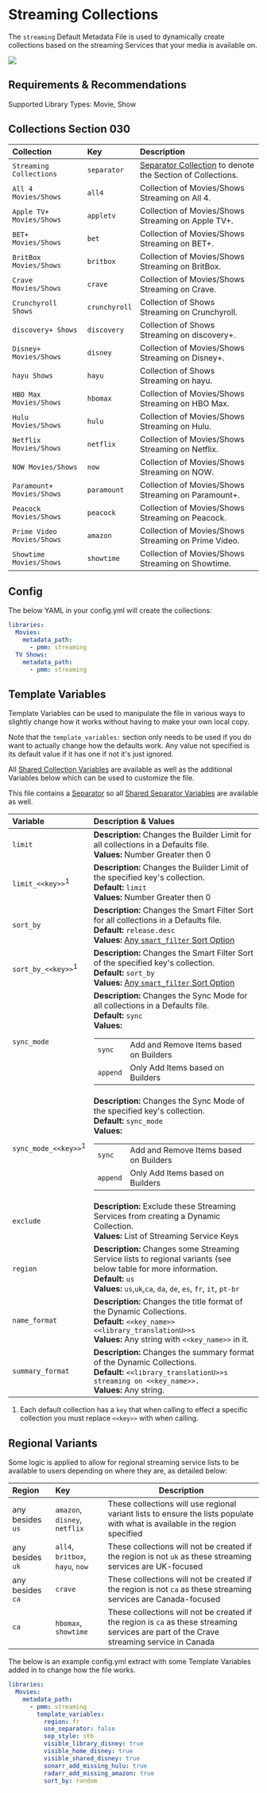 # Streaming Collections

The `streaming` Default Metadata File is used to dynamically create collections based on the streaming Services that your media is available on.

![](../images/streaming.png)

## Requirements & Recommendations

Supported Library Types: Movie, Show

## Collections Section 030

| Collection                 | Key           | Description                                                                 |
|:---------------------------|:--------------|:----------------------------------------------------------------------------|
| `Streaming Collections`    | `separator`   | [Separator Collection](../separators) to denote the Section of Collections. |
| `All 4 Movies/Shows`       | `all4`        | Collection of Movies/Shows Streaming on All 4.                              |
| `Apple TV+ Movies/Shows`   | `appletv`     | Collection of Movies/Shows Streaming on Apple TV+.                          |
| `BET+ Movies/Shows`        | `bet`         | Collection of Movies/Shows Streaming on BET+.                               |
| `BritBox Movies/Shows`     | `britbox`     | Collection of Movies/Shows Streaming on BritBox.                            |
| `Crave Movies/Shows`       | `crave`       | Collection of Movies/Shows Streaming on Crave.                              |
| `Crunchyroll Shows`        | `crunchyroll` | Collection of Shows Streaming on Crunchyroll.                               |
| `discovery+ Shows`         | `discovery`   | Collection of Shows Streaming on discovery+.                                |
| `Disney+ Movies/Shows`     | `disney`      | Collection of Movies/Shows Streaming on Disney+.                            |
| `hayu Shows`               | `hayu`        | Collection of Shows Streaming on hayu.                                      |
| `HBO Max Movies/Shows`     | `hbomax`      | Collection of Movies/Shows Streaming on HBO Max.                            |
| `Hulu Movies/Shows`        | `hulu`        | Collection of Movies/Shows Streaming on Hulu.                               |
| `Netflix Movies/Shows`     | `netflix`     | Collection of Movies/Shows Streaming on Netflix.                            |
| `NOW Movies/Shows`         | `now`         | Collection of Movies/Shows Streaming on NOW.                                |
| `Paramount+ Movies/Shows`  | `paramount`   | Collection of Movies/Shows Streaming on Paramount+.                         |
| `Peacock Movies/Shows`     | `peacock`     | Collection of Movies/Shows Streaming on Peacock.                            |
| `Prime Video Movies/Shows` | `amazon`      | Collection of Movies/Shows Streaming on Prime Video.                        |
| `Showtime Movies/Shows`    | `showtime`    | Collection of Movies/Shows Streaming on Showtime.                           |

## Config

The below YAML in your config.yml will create the collections:

```yaml
libraries:
  Movies:
    metadata_path:
      - pmm: streaming
  TV Shows:
    metadata_path:
      - pmm: streaming
```

## Template Variables

Template Variables can be used to manipulate the file in various ways to slightly change how it works without having to make your own local copy.

Note that the `template_variables:` section only needs to be used if you do want to actually change how the defaults work. Any value not specified is its default value if it has one if not it's just ignored.

All [Shared Collection Variables](../collection_variables) are available as well as the additional Variables below which can be used to customize the file.

This file contains a [Separator](../separators) so all [Shared Separator Variables](../separators.md#shared-separator-variables) are available as well.

| Variable                        | Description & Values                                                                                                                                                                                                                                                                             |
|:--------------------------------|:-------------------------------------------------------------------------------------------------------------------------------------------------------------------------------------------------------------------------------------------------------------------------------------------------|
| `limit`                         | **Description:** Changes the Builder Limit for all collections in a Defaults file.<br>**Values:** Number Greater then 0                                                                                                                                                                          |
| `limit_<<key>>`<sup>1</sup>     | **Description:** Changes the Builder Limit of the specified key's collection.<br>**Default:** `limit`<br>**Values:** Number Greater then 0                                                                                                                                                       |
| `sort_by`                       | **Description:** Changes the Smart Filter Sort for all collections in a Defaults file.<br>**Default:** `release.desc`<br>**Values:** [Any `smart_filter` Sort Option](../../metadata/builders/smart.md#sort-options)                                                                             |
| `sort_by_<<key>>`<sup>1</sup>   | **Description:** Changes the Smart Filter Sort of the specified key's collection.<br>**Default:** `sort_by`<br>**Values:** [Any `smart_filter` Sort Option](../../metadata/builders/smart.md#sort-options)                                                                                       |
| `sync_mode`                     | **Description:** Changes the Sync Mode for all collections in a Defaults file.<br>**Default:** `sync`<br>**Values:**<table class="clearTable"><tr><td>`sync`</td><td>Add and Remove Items based on Builders</td></tr><tr><td>`append`</td><td>Only Add Items based on Builders</td></tr></table> |
| `sync_mode_<<key>>`<sup>1</sup> | **Description:** Changes the Sync Mode of the specified key's collection.<br>**Default:** `sync_mode`<br>**Values:**<table class="clearTable"><tr><td>`sync`</td><td>Add and Remove Items based on Builders</td></tr><tr><td>`append`</td><td>Only Add Items based on Builders</td></tr></table> |
| `exclude`                       | **Description:** Exclude these Streaming Services from creating a Dynamic Collection.<br>**Values:** List of Streaming Service Keys                                                                                                                                                              |
| `region`                        | **Description:** Changes some Streaming Service lists to regional variants (see below table for more information.<br>**Default:** `us`<br>**Values:** `us`,`uk`,`ca`, `da`, `de`, `es`, `fr`, `it`, `pt-br`                                                                                      |
| `name_format`                   | **Description:** Changes the title format of the Dynamic Collections.<br>**Default:** `<<key_name>> <<library_translationU>>s`<br>**Values:** Any string with `<<key_name>>` in it.                                                                                                              |
| `summary_format`                | **Description:** Changes the summary format of the Dynamic Collections.<br>**Default:** `<<library_translationU>>s streaming on <<key_name>>.`<br>**Values:** Any string.                                                                                                                        |

1. Each default collection has a `key` that when calling to effect a specific collection you must replace `<<key>>` with when calling.

## Regional Variants

Some logic is applied to allow for regional streaming service lists to be available to users depending on where they are, as detailed below:

| Region           | Key                              | Description                                                                                                                               |
|:-----------------|:---------------------------------|-------------------------------------------------------------------------------------------------------------------------------------------|
| any besides `us` | `amazon`, `disney`, `netflix`    | These collections will use regional variant lists to ensure the lists populate with what is available in the region specified             |
| any besides `uk` | `all4`, `britbox`, `hayu`, `now` | These collections will not be created if the region is not `uk` as these streaming services are UK-focused                                |
| any besides `ca` | `crave`                          | These collections will not be created if the region is not `ca` as these streaming services are Canada-focused                            |
| `ca`             | `hbomax`, `showtime`             | These collections will not be created if the region is `ca` as these streaming services are part of the Crave streaming service in Canada |


The below is an example config.yml extract with some Template Variables added in to change how the file works.

```yaml
libraries:
  Movies:
    metadata_path:
      - pmm: streaming
        template_variables:
          region: fr
          use_separator: false
          sep_style: stb
          visible_library_disney: true
          visible_home_disney: true
          visible_shared_disney: true
          sonarr_add_missing_hulu: true
          radarr_add_missing_amazon: true
          sort_by: random
```
